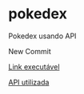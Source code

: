 # pokedex
 
Pokedex usando API

New Commit

<a href="https://eliabegai.github.io/pokedex-v2/">Link executável</a>


<a href="https://pokeapi.co/">API utilizada</a>
